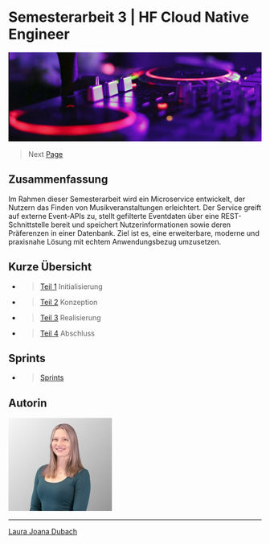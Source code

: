 # Semesterarbeit 3 | HF Cloud Native Engineer

![Titelbild](Pictures/Titelbild.jpg)

> Next [Page](https://github.com/lauradubach/Semesterarbeit3/blob/main/Sites/Teil%201%20Initialisierung.md)

## Zusammenfassung

Im Rahmen dieser Semesterarbeit wird ein Microservice entwickelt, der Nutzern das Finden von Musikveranstaltungen erleichtert. Der Service greift auf externe Event-APIs zu, stellt gefilterte Eventdaten über eine REST-Schnittstelle bereit und speichert Nutzerinformationen sowie deren Präferenzen in einer Datenbank. Ziel ist es, eine erweiterbare, moderne und praxisnahe Lösung mit echtem Anwendungsbezug umzusetzen.

## Kurze Übersicht

- > [Teil 1](https://github.com/lauradubach/Semesterarbeit3/blob/main/Sites/Teil%201%20Initialisierung.md) Initialisierung
- > [Teil 2](https://github.com/lauradubach/Semesterarbeit3/blob/main/Sites/Teil%202%20Konzeption.md) Konzeption
- > [Teil 3](https://github.com/lauradubach/Semesterarbeit3/blob/main/Sites/Teil%203%20Realisierung.md) Realisierung
- > [Teil 4](https://github.com/lauradubach/Semesterarbeit3/blob/main/Sites/Teil%204%20Abschluss.md) Abschluss

## Sprints

- > [Sprints](Sprints)

## Autorin

![Autorin](Pictures/Autorin.jpg)

---
[Laura Joana Dubach](https://github.com/lauradubach)